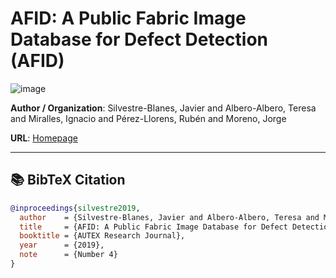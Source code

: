 # AFID: A Public Fabric Image Database for Defect Detection (AFID)
![image](https://www.aitex.es/wp-content/uploads/2017/01/image002.png)

**Author / Organization**: Silvestre-Blanes, Javier and Albero-Albero, Teresa and Miralles, Ignacio and Pérez-Llorens, Rubén and Moreno, Jorge

**URL**: [Homepage](https://www.aitex.es/afid)

---

## 📚 BibTeX Citation

```bibtex
@inproceedings{silvestre2019,
  author    = {Silvestre-Blanes, Javier and Albero-Albero, Teresa and Miralles, Ignacio and Pérez-Llorens, Rubén and Moreno, Jorge},
  title     = {AFID: A Public Fabric Image Database for Defect Detection},
  booktitle = {AUTEX Research Journal},
  year      = {2019},
  note      = {Number 4}
}
```
